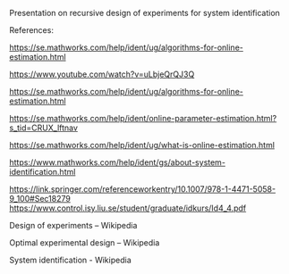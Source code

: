 Presentation on recursive design of experiments for system identification

References:

https://se.mathworks.com/help/ident/ug/algorithms-for-online-estimation.html​

https://www.youtube.com/watch?v=uLbjeQrQJ3Q​

https://se.mathworks.com/help/ident/ug/algorithms-for-online-estimation.html​

https://se.mathworks.com/help/ident/online-parameter-estimation.html?s_tid=CRUX_lftnav​

https://se.mathworks.com/help/ident/ug/what-is-online-estimation.html​

https://www.mathworks.com/help/ident/gs/about-system-identification.html​

https://link.springer.com/referenceworkentry/10.1007/978-1-4471-5058-9_100#Sec18279 
​
https://www.control.isy.liu.se/student/graduate/idkurs/Id4_4.pdf ​

Design of experiments – Wikipedia​

Optimal experimental design – Wikipedia​

System identification - Wikipedia
